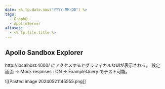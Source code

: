```yaml
---
date: <% tp.date.now("YYYY-MM-DD") %>
tags:
  - GraphQL
  - ApolloServer
aliases:
  - <% tp.file.title %>
---
```

## Apollo Sandbox Explorer

http://localhost:4000/ にアクセスするとグラフィカルなUIが表示される。
設定画面 → Mock respnses : ON → ExampleQuery でテスト可能。

![[Pasted image 20240521145555.png]]